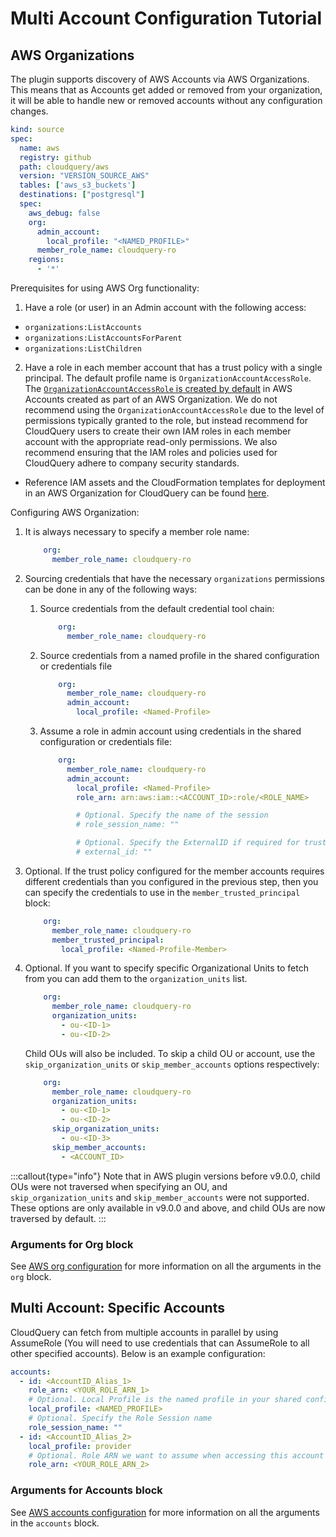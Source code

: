 # Multi Account Configuration Tutorial

## AWS Organizations

The plugin supports discovery of AWS Accounts via AWS Organizations. This means that as Accounts get added or removed from your organization, it will be able to handle new or removed accounts without any configuration changes.

```yaml copy
kind: source
spec:
  name: aws
  registry: github
  path: cloudquery/aws
  version: "VERSION_SOURCE_AWS"
  tables: ['aws_s3_buckets']
  destinations: ["postgresql"]
  spec:
    aws_debug: false
    org:
      admin_account:
        local_profile: "<NAMED_PROFILE>"
      member_role_name: cloudquery-ro
    regions:
      - '*'
```

Prerequisites for using AWS Org functionality:

1. Have a role (or user) in an Admin account with the following access:

- `organizations:ListAccounts`
- `organizations:ListAccountsForParent`
- `organizations:ListChildren`

2. Have a role in each member account that has a trust policy with a single principal. The default profile name is `OrganizationAccountAccessRole`. The [`OrganizationAccountAccessRole` is created by default](https://docs.aws.amazon.com/organizations/latest/userguide/orgs_manage_accounts_access.html#orgs_manage_accounts_create-cross-account-role) in AWS Accounts created as part of an AWS Organization. We do not recommend using the `OrganizationAccountAccessRole` due to the level of permissions typically granted to the role, but instead recommend for CloudQuery users to create their own IAM roles in each member account with the appropriate read-only permissions. We also recommend ensuring that the IAM roles and policies used for CloudQuery adhere to company security standards.

- Reference IAM assets and the CloudFormation templates for deployment in an AWS Organization for CloudQuery can be found [here](https://github.com/cloudquery/iam-for-aws-orgs).

Configuring AWS Organization:

1. It is always necessary to specify a member role name:

   ```yaml copy
       org:
         member_role_name: cloudquery-ro
   ```

2. Sourcing credentials that have the necessary `organizations` permissions can be done in any of the following ways:

   1. Source credentials from the default credential tool chain:

      ```yaml copy
          org:
            member_role_name: cloudquery-ro
      ```

   2. Source credentials from a named profile in the shared configuration or credentials file

      ```yaml copy
          org:
            member_role_name: cloudquery-ro
            admin_account:
              local_profile: <Named-Profile>
      ```

   3. Assume a role in admin account using credentials in the shared configuration or credentials file:

      ```yaml copy
          org:
            member_role_name: cloudquery-ro
            admin_account:
              local_profile: <Named-Profile>
              role_arn: arn:aws:iam::<ACCOUNT_ID>:role/<ROLE_NAME>

              # Optional. Specify the name of the session
              # role_session_name: ""

              # Optional. Specify the ExternalID if required for trust policy
              # external_id: ""
      ```

3. Optional. If the trust policy configured for the member accounts requires different credentials than you configured in the previous step, then you can specify the credentials to use in the `member_trusted_principal` block:

   ```yaml copy
       org:
         member_role_name: cloudquery-ro
         member_trusted_principal:
           local_profile: <Named-Profile-Member>
   ```

4. Optional. If you want to specify specific Organizational Units to fetch from you can add them to the `organization_units` list.

   ```yaml copy
       org:
         member_role_name: cloudquery-ro
         organization_units:
           - ou-<ID-1>
           - ou-<ID-2>
   ```

   Child OUs will also be included. To skip a child OU or account, use the `skip_organization_units` or `skip_member_accounts` options respectively:

   ```yaml copy
       org:
         member_role_name: cloudquery-ro
         organization_units:
           - ou-<ID-1>
           - ou-<ID-2>
         skip_organization_units:
           - ou-<ID-3>
         skip_member_accounts:
           - <ACCOUNT_ID>
   ```

:::callout{type="info"}
Note that in AWS plugin versions before v9.0.0, child OUs were not traversed when specifying an OU, and `skip_organization_units` and `skip_member_accounts` were not supported. These options are only available in v9.0.0 and above, and child OUs are now traversed by default.
:::

### Arguments for Org block

See [AWS org configuration](/docs/plugins/sources/aws/configuration#org) for more information on all the arguments in the `org` block.

## Multi Account: Specific Accounts

CloudQuery can fetch from multiple accounts in parallel by using AssumeRole (You will need to use credentials that can AssumeRole to all other specified accounts). Below is an example configuration:

```yaml copy
accounts:
  - id: <AccountID_Alias_1>
    role_arn: <YOUR_ROLE_ARN_1>
    # Optional. Local Profile is the named profile in your shared configuration file (usually `~/.aws/config`) that you want to use for this specific account
    local_profile: <NAMED_PROFILE>
    # Optional. Specify the Role Session name
    role_session_name: ""
  - id: <AccountID_Alias_2>
    local_profile: provider
    # Optional. Role ARN we want to assume when accessing this account
    role_arn: <YOUR_ROLE_ARN_2>
```

### Arguments for Accounts block

See [AWS accounts configuration](/docs/plugins/sources/aws/configuration#account) for more information on all the arguments in the `accounts` block.
